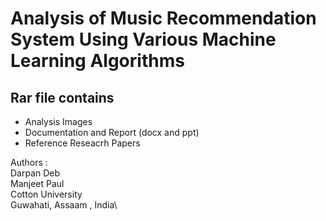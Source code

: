 # Analysis of Music Recommendation System Using Various Machine Learning Algorithms

## Rar file contains
- Analysis Images
- Documentation and Report (docx and ppt)
- Reference Reseacrh Papers



Authors :\
Darpan Deb\
Manjeet Paul\
Cotton University\
Guwahati, Assaam , India\
